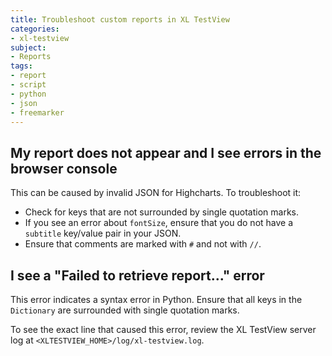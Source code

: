 ```yaml
---
title: Troubleshoot custom reports in XL TestView
categories:
- xl-testview
subject:
- Reports
tags:
- report
- script
- python
- json
- freemarker
---
```


## My report does not appear and I see errors in the browser console

This can be caused by invalid JSON for Highcharts. To troubleshoot it:

* Check for keys that are not surrounded by single quotation marks.
* If you see an error about `fontSize`, ensure that you do not have a `subtitle` key/value pair in your JSON.
* Ensure that comments are marked with `#` and not with `//`.

## I see a "Failed to retrieve report..." error

This error indicates a syntax error in Python. Ensure that all keys in the `Dictionary` are surrounded with single quotation marks.

To see the exact line that caused this error, review the XL TestView server log at `<XLTESTVIEW_HOME>/log/xl-testview.log`.
